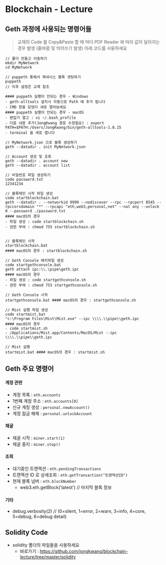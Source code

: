 # Blockchain - Lecture

## Geth 과정에 사용되는 명령어들

> 교재의 Code 를 Copy&Paste 할 때 마다
> PDF Reader 에 따라 값이 달라지는 경우 발생 (줄바뀜 및 띄어쓰기 발생)
> 아래 코드를 사용하세요


```
// 폴더 만들고 이동하기
mkdir MyNetwork
cd MyNetwork

// puppeth 통해서 제네시스 블록 셋팅하기
puppeth
// 이후 설정은 교재 참조

#### puppeth 실행이 안되는 경우 - Windows
- geth-alltools 설치시 자동으로 Path 에 추가 됩니다
- CMD 창을 닫았다 새로 열어보세요
#### puppeth 실행이 안되는 경우 - macOS
- 편집기 열고 : vi ~/.bash_profile
- 다음 내용 추가(JongKwang 경로 수정필요) : export PATH=$PATH:/Users/JongKwang/bin/geth-alltools-1.8.15
- terminal 을 새로 엽니다

// MyNetwork.json 으로 블록 생성하기
geth --datadir . init MyNetwork.json

// Account 생성 및 조회
geth --datadir . account new
geth --datadir . account list

// 비밀번호 파일 생성하기
code password.txt
12341234

// 블록체인 시작 파일 생성
code startblockchain.bat
geth --datadir . --networkid 9999 --nodiscover --rpc --rpcport 8545 --rpccorsdomain "*" --rpcapi "eth,web3,personal,net" --nat any --unlock 0 --password ./password.txt
#### macOS의 경우
- 파일 생성 : code startblockchain.sh
- 권한 부여 : chmod 755 startblockchain.sh


// 블록체인 시작
startblockchain.bat
#### macOS의 경우 : startblockchain.sh

// Geth Console 배치파일 생성
code startgethconsole.bat
geth attach ipc:\\.\pipe\geth.ipc
#### macOS의 경우
- 파일 생성 : code startgethconsole.sh
- 권한 부여 : chmod 755 startgethconsole.sh

// Geth Console 시작
startgethconsole.bat #### macOS의 경우 : startgethconsole.sh

// Mist 실행 파일 생성
code startmist.bat
"c:\Program Files\Mist\Mist.exe" --ipc \\\\.\\pipe\\geth.ipc
#### macOS의 경우
- code startmist.sh
- /Applications/Mist.app/Contents/MacOS/Mist --ipc \\\\.\\pipe\\geth.ipc

// Mist 실행
startmist.bat #### macOS의 경우 : startmist.sh
```

## Geth 주요 명령어

#### 계정 관련
- 계정 목록 : <code>eth.accounts</code>
- 1번째 계정 주소 : <code>eth.accounts[0]</code>
- 신규 계정 생성 : <code>personal.newAccount()</code>
- 계정 잠금 해제 : <code>personal.unlockAccount</code>

#### 채굴
- 채굴 시작 : <code>miner.start(1)</code>
- 채굴 중지 : <code>miner.stop()</code>

#### 조회
- 대기중인 트랜젝션 : <code>eth.pendingTransactions</code>
- 트랜젝션 ID 로 상세조회 : <code>eth.getTransaction("트랜잭션ID")</code>
- 현재 블록 넘버 : <code>eth.blockNumber</code>
  - web3.eth.getBlock('latest') // 마지막 블록 정보

#### 기타
- debug.verbosity(2) // (0=silent, 1=error, 2=warn, 3=info, 4=core, 5=debug, 6=debug detail)


## Solidity Code

- solidity 폴더의 파일들을 사용하세요
  - 바로가기 : https://github.com/jongkwang/blockchain-lecture/tree/master/solidity
